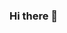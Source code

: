 ### Hi there 👋

<!--
**Tezas-6174/Tezas-6174** is a ✨ _special_ ✨ repository because its `README.md` (this file) appears on your GitHub profile.

Here are some ideas to get you started:

- 🔭 Sophomore at @iitjodhpur
- 💬 Ask me about Python, C++, Flutter, JavaScript
- 📫 How to reach me: jamdade.2@iitj.ac.in
-->
